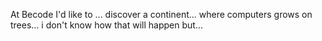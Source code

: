 At Becode I'd like to ...
discover a continent...
where computers grows on trees...
i don't know how that will happen but...

